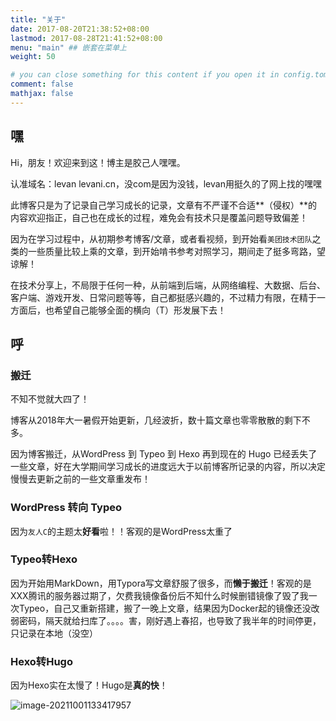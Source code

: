 ```yaml
---
title: "关于"
date: 2017-08-20T21:38:52+08:00
lastmod: 2017-08-28T21:41:52+08:00
menu: "main" ## 嵌套在菜单上
weight: 50

# you can close something for this content if you open it in config.toml.
comment: false
mathjax: false
---
```




## 嘿

Hi，朋友！欢迎来到这！博主是胶己人嘿嘿。

认准域名：levan  levani.cn，没com是因为没钱，levan用挺久的了网上找的嘿嘿

此博客只是为了记录自己学习成长的记录，文章有不严谨不合适**（侵权）**的内容欢迎指正，自己也在成长的过程，难免会有技术只是覆盖问题导致偏差！

因为在学习过程中，从初期参考博客/文章，或者看视频，到开始看`美团技术团队`之类的一些质量比较上乘的文章，到开始啃书参考对照学习，期间走了挺多弯路，望谅解！

在技术分享上，不局限于任何一种，从前端到后端，从网络编程、大数据、后台、客户端、游戏开发、日常问题等等，自己都挺感兴趣的，不过精力有限，在精于一方面后，也希望自己能够全面的横向（T）形发展下去！

## 呼

### 搬迁

不知不觉就大四了！

博客从2018年大一暑假开始更新，几经波折，数十篇文章也零零散散的剩下不多。

因为博客搬迁，从WordPress 到 Typeo 到 Hexo 再到现在的 Hugo 已经丢失了一些文章，好在大学期间学习成长的进度远大于以前博客所记录的内容，所以决定慢慢去更新之前的一些文章重发布！

### WordPress 转向 Typeo

因为`友人C`的主题太**好看**啦！！客观的是WordPress太重了

### Typeo转Hexo

因为开始用MarkDown，用Typora写文章舒服了很多，而**懒于搬迁**！客观的是XXX腾讯的服务器过期了，欠费我镜像备份后不知什么时候删错镜像了毁了我一次Typeo，自己又重新搭建，搬了一晚上文章，结果因为Docker起的镜像还没改弱密码，隔天就给扫库了。。。。害，刚好遇上春招，也导致了我半年的时间停更，只记录在本地（没空）

### Hexo转Hugo

因为Hexo实在太慢了！Hugo是**真的快**！



![image-20211001133417957](https://pig-blog-1252563418.cos.ap-chengdu.myqcloud.com/img/blog/image-20211001133417957.png)



